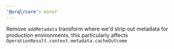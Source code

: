 ```yaml
---
'@urql/core': minor
---
```


Remove `addMetadata` transform where we'd strip out metadata for production environments, this particularly affects `OperationResult.context.metadata.cacheOutcome`
